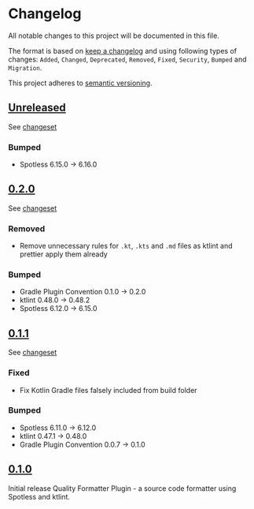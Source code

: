# Changelog

All notable changes to this project will be documented in this file.

The format is based on [keep a changelog](http://keepachangelog.com/en/1.0.0/) and using following
types of changes: `Added`, `Changed`, `Deprecated`, `Removed`, `Fixed`, `Security`, `Bumped` and `Migration`.

This project adheres to [semantic versioning](http://semver.org/spec/v2.0.0.html).

## [Unreleased](https://github.com/bitfunk/gradle-plugins/releases/latest)

See [changeset](https://github.com/bitfunk/gradle-plugins/compare/plugin-quality-formatter@v0.2.0...main)

### Bumped

- Spotless 6.15.0 -> 6.16.0

## [0.2.0](https://github.com/bitfunk/gradle-plugins/releases/tag/plugin-quality-formatter@v0.2.0)

See [changeset](https://github.com/bitfunk/gradle-plugins/compare/plugin-quality-formatter@v0.1.1...plugin-quality-formatter@v0.2.0)

### Removed

- Remove unnecessary rules for `.kt`, `.kts` and `.md` files as ktlint and prettier apply them already

### Bumped

- Gradle Plugin Convention 0.1.0 -> 0.2.0
- ktlint 0.48.0 -> 0.48.2
- Spotless 6.12.0 -> 6.15.0

## [0.1.1](https://github.com/bitfunk/gradle-plugins/releases/tag/plugin-quality-formatter@v0.1.1)

See [changeset](https://github.com/bitfunk/gradle-plugins/compare/plugin-quality-formatter@v0.1.0...plugin-quality-formatter@v0.1.1)

### Fixed

- Fix Kotlin Gradle files falsely included from build folder

### Bumped

- Spotless 6.11.0 -> 6.12.0
- ktlint 0.47.1 -> 0.48.0
- Gradle Plugin Convention 0.0.7 -> 0.1.0

## [0.1.0](https://github.com/bitfunk/gradle-plugins/releases/tag/plugin-quality-formatter@v0.1.0)

Initial release Quality Formatter Plugin - a source code formatter using Spotless and ktlint.
